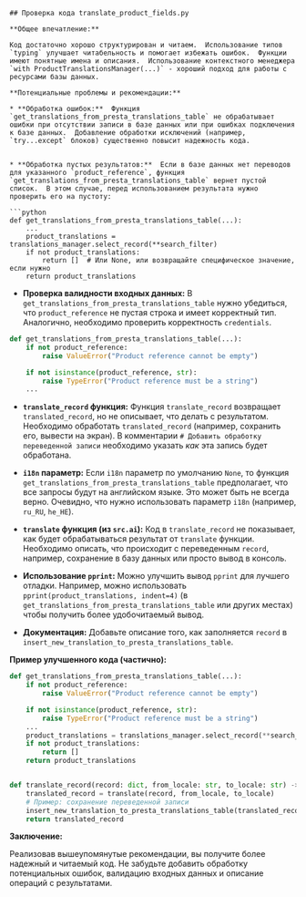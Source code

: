 ```
## Проверка кода translate_product_fields.py

**Общее впечатление:**

Код достаточно хорошо структурирован и читаем.  Использование типов `typing` улучшает читабельность и помогает избежать ошибок.  Функции имеют понятные имена и описания.  Использование контекстного менеджера `with ProductTranslationsManager(...)` - хороший подход для работы с ресурсами базы данных.

**Потенциальные проблемы и рекомендации:**

* **Обработка ошибок:**  Функция `get_translations_from_presta_translations_table` не обрабатывает ошибки при отсутствии записи в базе данных или при ошибках подключения к базе данных.  Добавление обработки исключений (например, `try...except` блоков) существенно повысит надежность кода.


* **Обработка пустых результатов:**  Если в базе данных нет переводов для указанного `product_reference`, функция `get_translations_from_presta_translations_table` вернет пустой список.  В этом случае, перед использованием результата нужно проверить его на пустоту:

```python
def get_translations_from_presta_translations_table(...):
    ...
    product_translations = translations_manager.select_record(**search_filter)
    if not product_translations:
        return []  # Или None, или возвращайте специфическое значение, если нужно
    return product_translations
```

* **Проверка валидности входных данных:**  В `get_translations_from_presta_translations_table` нужно убедиться, что `product_reference` не пустая строка и имеет корректный тип. Аналогично, необходимо проверить корректность `credentials`.

```python
def get_translations_from_presta_translations_table(...):
    if not product_reference:
        raise ValueError("Product reference cannot be empty")

    if not isinstance(product_reference, str):
        raise TypeError("Product reference must be a string")
    ...
```

* **`translate_record` функция:**  Функция `translate_record` возвращает `translated_record`, но не описывает, что делать с результатом.  Необходимо обработать `translated_record` (например, сохранить его, вывести на экран).  В комментарии `# Добавить обработку переведенной записи`  необходимо указать *как* эта запись будет обработана.

* **`i18n` параметр:**  Если `i18n` параметр по умолчанию `None`, то функция `get_translations_from_presta_translations_table` предполагает, что все запросы будут на английском языке.  Это может быть не всегда верно.  Очевидно, что нужно использовать параметр `i18n` (например, `ru_RU`, `he_HE`).


* **`translate` функция (из `src.ai`):**  Код в `translate_record` не показывает, как будет обрабатываться результат от `translate` функции.  Необходимо описать, что происходит с переведенным `record`, например, сохранение в базу данных или просто вывод в консоль.


* **Использование `pprint`:**  Можно улучшить вывод `pprint` для лучшего отладки. Например, можно использовать `pprint(product_translations, indent=4)` (в `get_translations_from_presta_translations_table` или других местах) чтобы получить более удобочитаемый вывод.

* **Документация:** Добавьте описание того, как заполняется `record` в `insert_new_translation_to_presta_translations_table`.


**Пример улучшенного кода (частично):**

```python
def get_translations_from_presta_translations_table(...):
    if not product_reference:
        raise ValueError("Product reference cannot be empty")

    if not isinstance(product_reference, str):
        raise TypeError("Product reference must be a string")
    ...
    product_translations = translations_manager.select_record(**search_filter)
    if not product_translations:
        return []
    return product_translations


def translate_record(record: dict, from_locale: str, to_locale: str) -> dict:
    translated_record = translate(record, from_locale, to_locale)
    # Пример: сохранение переведенной записи
    insert_new_translation_to_presta_translations_table(translated_record, credentials) 
    return translated_record
```


**Заключение:**

Реализовав вышеупомянутые рекомендации, вы получите более надежный и читаемый код. Не забудьте добавить обработку потенциальных ошибок, валидацию входных данных и описание операций с результатами.
